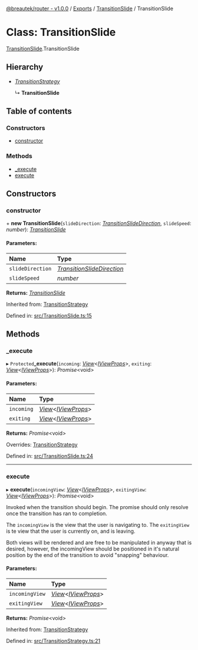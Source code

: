 [@breautek/router - v1.0.0](../README.md) / [Exports](../modules.md) / [TransitionSlide](../modules/transitionslide.md) / TransitionSlide

# Class: TransitionSlide

[TransitionSlide](../modules/transitionslide.md).TransitionSlide

## Hierarchy

* [*TransitionStrategy*](transitionstrategy.transitionstrategy-1.md)

  ↳ **TransitionSlide**

## Table of contents

### Constructors

- [constructor](transitionslide.transitionslide-1.md#constructor)

### Methods

- [\_execute](transitionslide.transitionslide-1.md#_execute)
- [execute](transitionslide.transitionslide-1.md#execute)

## Constructors

### constructor

\+ **new TransitionSlide**(`slideDirection`: [*TransitionSlideDirection*](../enums/transitionslide.transitionslidedirection.md), `slideSpeed`: *number*): [*TransitionSlide*](transitionslide.transitionslide-1.md)

#### Parameters:

Name | Type |
:------ | :------ |
`slideDirection` | [*TransitionSlideDirection*](../enums/transitionslide.transitionslidedirection.md) |
`slideSpeed` | *number* |

**Returns:** [*TransitionSlide*](transitionslide.transitionslide-1.md)

Inherited from: [TransitionStrategy](transitionstrategy.transitionstrategy-1.md)

Defined in: [src/TransitionSlide.ts:15](https://github.com/breautek/router/blob/6c82bce/src/TransitionSlide.ts#L15)

## Methods

### \_execute

▸ `Protected`**_execute**(`incoming`: [*View*](view.view-1.md)<[*IViewProps*](../interfaces/view.iviewprops.md)\>, `exiting`: [*View*](view.view-1.md)<[*IViewProps*](../interfaces/view.iviewprops.md)\>): *Promise*<void\>

#### Parameters:

Name | Type |
:------ | :------ |
`incoming` | [*View*](view.view-1.md)<[*IViewProps*](../interfaces/view.iviewprops.md)\> |
`exiting` | [*View*](view.view-1.md)<[*IViewProps*](../interfaces/view.iviewprops.md)\> |

**Returns:** *Promise*<void\>

Overrides: [TransitionStrategy](transitionstrategy.transitionstrategy-1.md)

Defined in: [src/TransitionSlide.ts:24](https://github.com/breautek/router/blob/6c82bce/src/TransitionSlide.ts#L24)

___

### execute

▸ **execute**(`incomingView`: [*View*](view.view-1.md)<[*IViewProps*](../interfaces/view.iviewprops.md)\>, `exitingView`: [*View*](view.view-1.md)<[*IViewProps*](../interfaces/view.iviewprops.md)\>): *Promise*<void\>

Invoked when the transition should begin.
The promise should only resolve once the transition
has ran to completion.

The `incomingView` is the view that the user is navigating to.
The `exitingView` is te view that the user is currently on, and is leaving.

Both views will be rendered and are free to be manipulated in anyway that is desired,
however, the incomingView should be positioned in it's natural position by the end
of the transition to avoid "snapping" behaviour.

#### Parameters:

Name | Type |
:------ | :------ |
`incomingView` | [*View*](view.view-1.md)<[*IViewProps*](../interfaces/view.iviewprops.md)\> |
`exitingView` | [*View*](view.view-1.md)<[*IViewProps*](../interfaces/view.iviewprops.md)\> |

**Returns:** *Promise*<void\>

Inherited from: [TransitionStrategy](transitionstrategy.transitionstrategy-1.md)

Defined in: [src/TransitionStrategy.ts:21](https://github.com/breautek/router/blob/6c82bce/src/TransitionStrategy.ts#L21)
